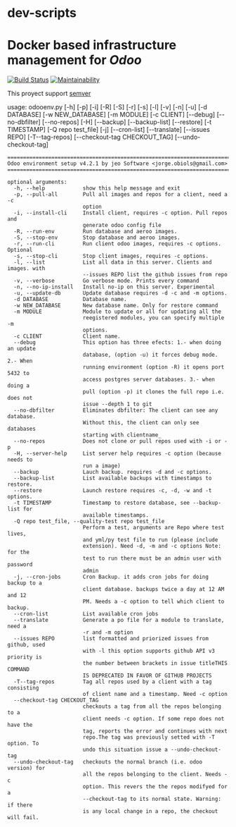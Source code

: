 # dev-scripts
Docker based  infrastructure management for *Odoo* 
==================================================
[![Build Status](https://travis-ci.org/jobiols/dev-scripts.svg?branch=adhoc-odoo-ar)](https://travis-ci.org/jobiols/dev-scripts)
[![Maintainability](https://api.codeclimate.com/v1/badges/63019dc321be8ecf4722/maintainability)](https://codeclimate.com/github/jobiols/dev-scripts/maintainability)

This proyect support [semver](http://semver.org/) 
    
usage: odooenv.py [-h] [-p] [-i] [-R] [-S] [-r] [-s] [-l] [-v] [-n] [-u]
                  [-d DATABASE] [-w NEW_DATABASE] [-m MODULE] [-c CLIENT]
                  [--debug] [--no-dbfilter] [--no-repos] [-H] [--backup]
                  [--backup-list] [--restore] [-t TIMESTAMP]
                  [-Q repo test_file] [-j] [--cron-list] [--translate]
                  [--issues REPO] [-T--tag-repos]
                  [--checkout-tag CHECKOUT_TAG] [--undo-checkout-tag]

    ==========================================================================
    Odoo environment setup v4.2.1 by jeo Software <jorge.obiols@gmail.com>
    ==========================================================================
    
    optional arguments:
      -h, --help            show this help message and exit
      -p, --pull-all        Pull all images and repos for a client, need a -c
                            option
      -i, --install-cli     Install client, requires -c option. Pull repos and
                            generate odoo config file
      -R, --run-env         Run database and aeroo images.
      -S, --stop-env        Stop database and aeroo images.
      -r, --run-cli         Run client odoo images, requires -c options. Optional
      -s, --stop-cli        Stop client images, requires -c options.
      -l, --list            List all data in this server. Clients and images. with
                            --issues REPO list the github issues from repo
      -v, --verbose         Go verbose mode. Prints every command
      -n, --no-ip-install   Install no-ip on this server. Experimental
      -u, --update-db       Update database requires -d -c and -m options.
      -d DATABASE           Database name.
      -w NEW_DATABASE       New database name. Only for restore command
      -m MODULE             Module to update or all for updating all the
                            reegistered modules, you can specify multiple -m
                            options.
      -c CLIENT             Client name.
      --debug               This option has three efects: 1.- when doing an update
                            database, (option -u) it forces debug mode. 2.- When
                            running environment (option -R) it opens port 5432 to
                            access postgres server databases. 3.- when doing a
                            pull (option -p) it clones the full repo i.e. does not
                            issue --depth 1 to git
      --no-dbfilter         Eliminates dbfilter: The client can see any database.
                            Without this, the client can only see databases
                            starting with clientname_
      --no-repos            Does not clone or pull repos used with -i or -p
      -H, --server-help     List server help requires -c option (because needs to
                            run a image)
      --backup              Lauch backup. requires -d and -c options.
      --backup-list         List available backups with timestamps to restore.
      --restore             Launch restore requires -c, -d, -w and -t options.
      -t TIMESTAMP          Timestamp to restore database, see --backup-list for
                            available timestamps.
      -Q repo test_file, --quality-test repo test_file
                            Perform a test, arguments are Repo where test lives,
                            and yml/py test file to run (please include
                            extension). Need -d, -m and -c options Note: for the
                            test to run there must be an admin user with password
                            admin
      -j, --cron-jobs       Cron Backup. it adds cron jobs for doing backup to a
                            client database. backups twice a day at 12 AM and 12
                            PM. Needs a -c option to tell which client to backup.
      --cron-list           List available cron jobs
      --translate           Generate a po file for a module to translate, need a
                            -r and -m option
      --issues REPO         list formatted and priorized issues from github, used
                            with -l this option supports github API v3 priority is
                            the number between brackets in issue titleTHIS COMMAND
                            IS DEPRECATED IN FAVOR OF GITHUB PROJECTS
      -T--tag-repos         Tag all repos used by a client with a tag consisting
                            of client name and a timestamp. Need -c option
      --checkout-tag CHECKOUT_TAG
                            checkouts a tag from all the repos belonging to a
                            client needs -c option. If some repo does not have the
                            tag, reports the error and continues with next
                            repo.The tag was previously setted with -T option. To
                            undo this situation issue a --undo-checkout-tag
      --undo-checkout-tag   checkouts the normal branch (i.e. odoo version) for
                            all the repos belonging to the client. Needs -c
                            option. This revers the the repos modifyed for a
                            --checkout-tag to its normal state. Warning: if there
                            is any local change in a repo, the checkout will fail.
